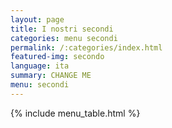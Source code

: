 ```yaml
---
layout: page
title: I nostri secondi
categories: menu secondi
permalink: /:categories/index.html
featured-img: secondo
language: ita
summary: CHANGE ME
menu: secondi
---
```


{% include menu_table.html %}














